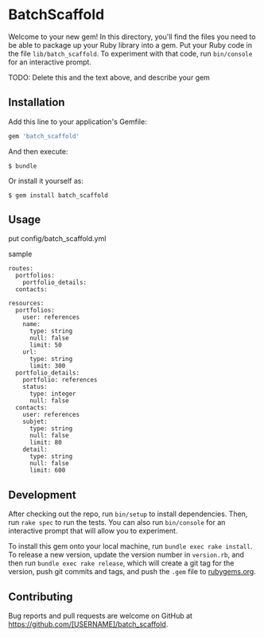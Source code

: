 # BatchScaffold

Welcome to your new gem! In this directory, you'll find the files you need to be able to package up your Ruby library into a gem. Put your Ruby code in the file `lib/batch_scaffold`. To experiment with that code, run `bin/console` for an interactive prompt.

TODO: Delete this and the text above, and describe your gem

## Installation

Add this line to your application's Gemfile:

```ruby
gem 'batch_scaffold'
```

And then execute:

    $ bundle

Or install it yourself as:

    $ gem install batch_scaffold

## Usage

put config/batch_scaffold.yml

sample

```
routes:
  portfolios:
    portfolio_details:
  contacts:

resources:
  portfolios:
    user: references
    name:
      type: string
      null: false
      limit: 50
    url:
      type: string
      limit: 300
  portfolio_details:
    portfolio: references
    status:
      type: integer
      null: false
  contacts:
    user: references
    subjet:
      type: string
      null: false
      limit: 80
    detail:
      type: string
      null: false
      limit: 600
```

## Development

After checking out the repo, run `bin/setup` to install dependencies. Then, run `rake spec` to run the tests. You can also run `bin/console` for an interactive prompt that will allow you to experiment.

To install this gem onto your local machine, run `bundle exec rake install`. To release a new version, update the version number in `version.rb`, and then run `bundle exec rake release`, which will create a git tag for the version, push git commits and tags, and push the `.gem` file to [rubygems.org](https://rubygems.org).

## Contributing

Bug reports and pull requests are welcome on GitHub at https://github.com/[USERNAME]/batch_scaffold.
